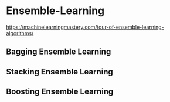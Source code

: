 # Ensemble-Learning

https://machinelearningmastery.com/tour-of-ensemble-learning-algorithms/

## Bagging Ensemble Learning
## Stacking Ensemble Learning
## Boosting Ensemble Learning
